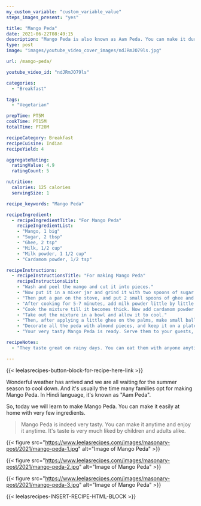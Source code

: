 ```yaml
---
my_custom_variable: "custom_variable_value"
steps_images_present: "yes"

title: "Mango Peda"
date: 2021-06-22T08:49:15
description: "Mango Peda is also known as Aam Peda. You can make it during summer season easily at home with very few ingredients."
type: post
image: "images/youtube_video_cover_images/ndJRmJO79ls.jpg"

url: /mango-peda/

youtube_video_id: "ndJRmJO79ls"

categories: 
  - "Breakfast"

tags:
  - "Vegetarian"

prepTime: PT5M
cookTime: PT15M
totalTime: PT20M

recipeCategory: Breakfast
recipeCuisine: Indian
recipeYield: 4

aggregateRating:
  ratingValue: 4.9
  ratingCount: 5

nutrition:
  calories: 125 calories
  servingSize: 1

recipe_keywords: "Mango Peda"

recipeIngredient:
  - recipeIngredientTitle: "For Mango Peda"
    recipeIngredientList:
    - "Mango, 1 big" 
    - "Sugar, 2 tbsp" 
    - "Ghee, 2 tsp" 
    - "Milk, 1/2 cup" 
    - "Milk powder, 1 1/2 cup" 
    - "Cardamom powder, 1/2 tsp" 

recipeInstructions:
  - recipeInstructionsTitle: "For making Mango Peda"
    recipeInstructionsList:
    - "Wash and peel the mango and cut it into pieces." 
    - "Now put it in a mixer jar and grind it with two spoons of sugar." 
    - "Then put a pan on the stove, and put 2 small spoons of ghee and milk in it, and put mango pulp in it and stir it." 
    - "After cooking for 5-7 minutes, add milk powder little by little and cook it well." 
    - "Cook the mixture till it becomes thick. Now add cardamom powder and mix it and turn off the stove." 
    - "Take out the mixture in a bowl and allow it to cool." 
    - "Then, after applying a little ghee on the palms, make small balls of the mixture, and flatten them and give them the shape of a peda." 
    - "Decorate all the peda with almond pieces, and keep it on a plate." 
    - "Your very tasty Mango Peda is ready. Serve them to your guests, or enjoy them with your loved ones." 

recipeNotes:
  - "They taste great on rainy days. You can eat them with anyone anytime. Make it for yourself and loved ones, and enjoy." 

---
```


{{< leelasrecipes-button-block-for-recipe-here-link >}}

Wonderful weather has arrived and we are all waiting for the summer season to cool down. And it's usually the time many families opt for making Mango Peda. In Hindi language, it's known as "Aam Peda".

So, today we will learn to make Mango Peda. You can make it easily at home with very few ingredients. 

> Mango Peda is indeed very tasty. You can make it anytime and enjoy it anytime. It's taste is very much liked by children and adults alike. 

{{< figure src="https://www.leelasrecipes.com/images/masonary-post/2021/mango-peda-1.jpg" alt="Image of Mango Peda" >}}

{{< figure src="https://www.leelasrecipes.com/images/masonary-post/2021/mango-peda-2.jpg" alt="Image of Mango Peda" >}}

{{< figure src="https://www.leelasrecipes.com/images/masonary-post/2021/mango-peda-3.jpg" alt="Image of Mango Peda" >}}

{{< leelasrecipes-INSERT-RECIPE-HTML-BLOCK >}}

